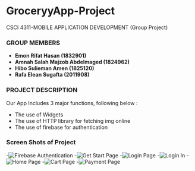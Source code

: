# GroceryyApp-Project
CSCI 4311-MOBILE APPLICATION DEVELOPMENT (Group Project)

### GROUP MEMBERS
- **Emon Rifat Hasan     			(1832901)**
- **Amnah Salah Majzob Abdelmaged       (1824962)**
- **Hibo Sulieman Amen       (1825120)**
- **Rafa Elean Sugafta        (2011908)**


### PROJECT DESCRIPTION

Our App Includes 3 major functions, following below :
- The use of Widgets
- The use of HTTP library for fetching img online
- The use of firebase for authentication

### Screen Shots of Project
-![Firebase Authentication](https://github.com/rifathasanemon/GroceryyApp-Project/blob/main/ProjectScreenShot/firebase.PNG)
-![Get Start Page](https://github.com/rifathasanemon/GroceryyApp-Project/blob/main/ProjectScreenShot/Screenshot_20230128_165647.png)
-![Login Page](https://github.com/rifathasanemon/GroceryyApp-Project/blob/main/ProjectScreenShot/Screenshot_20230128_165710.png)
-![Login In](https://github.com/rifathasanemon/GroceryyApp-Project/blob/main/ProjectScreenShot/Screenshot_20230128_165742.png)
-![Home Page](https://github.com/rifathasanemon/GroceryyApp-Project/blob/main/ProjectScreenShot/Screenshot_20230128_165751.png)
-![Cart Page](https://github.com/rifathasanemon/GroceryyApp-Project/blob/main/ProjectScreenShot/Screenshot_20230128_165804.png)
-![Payment Page](https://github.com/rifathasanemon/GroceryyApp-Project/blob/main/ProjectScreenShot/Screenshot_20230128_165827.png)
